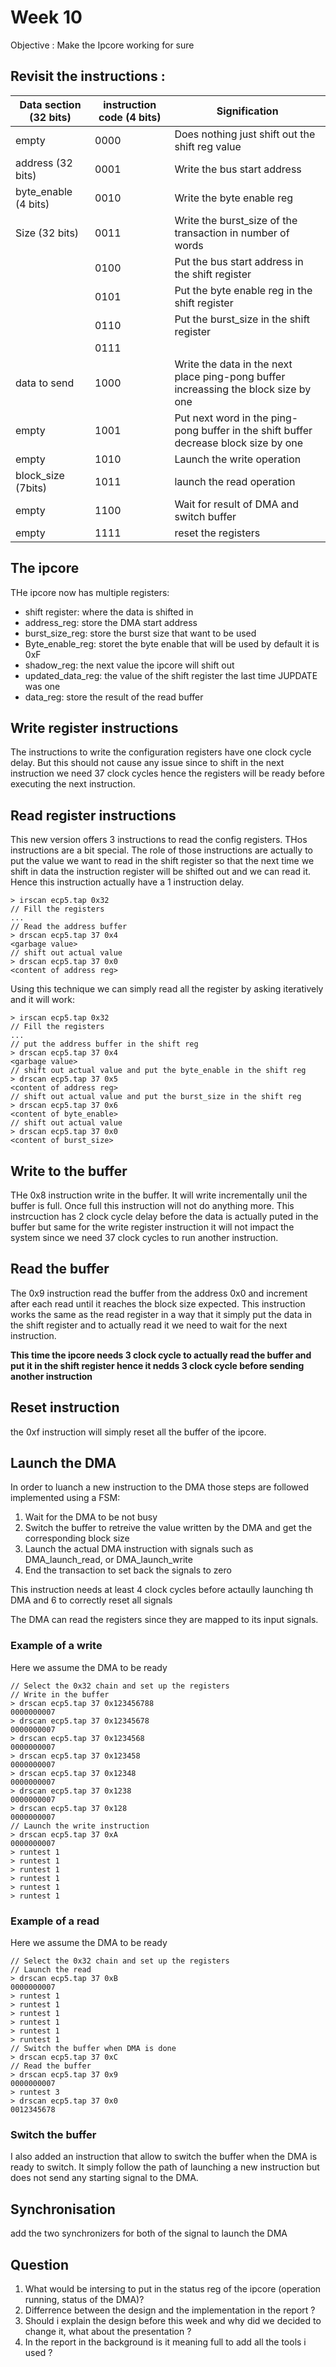 # Week 10 

Objective : Make the Ipcore working for sure

## Revisit the instructions :

| Data section (32 bits) | instruction code (4 bits) | Signification |
| ---------------------- | ------------------------- | ------------- |
| empty | 0000 | Does nothing just shift out the shift reg value |
| address (32 bits) | 0001 | Write the bus start address |
| byte_enable (4 bits) | 0010 | Write the byte enable reg |
| Size (32 bits) | 0011 | Write the burst_size of the transaction in number of words |
| | 0100 | Put the bus start address in the shift register|
| | 0101 | Put the byte enable reg in the shift register|
| | 0110 | Put the burst_size in the shift register|
| | 0111 | |
| data to send | 1000 | Write the data in the next place ping-pong buffer increassing the block size by one |
| empty | 1001 | Put next word in the ping-pong buffer in the shift buffer decrease block size by one | 
| empty | 1010 | Launch the write operation |
| block_size (7bits) | 1011 | launch the read operation |
| empty | 1100 | Wait for result of DMA and switch buffer |
| empty | 1111 | reset the registers |

## The ipcore 

THe ipcore now has multiple registers:

- shift register: where the data is shifted in 
- address_reg: store the DMA start address
- burst_size_reg: store the burst size that want to be used
- Byte_enable_reg: storet the byte enable that will be used by default it is 0xF
- shadow_reg: the next value the ipcore will shift out
- updated_data_reg: the value of the shift register the last time JUPDATE was one
- data_reg: store the result of the read buffer

## Write register instructions

The instructions to write the configuration registers have one clock cycle delay. But this should not cause any issue since to shift in the next instruction we need 37 clock cycles hence the registers will be ready before executing the next instruction.

## Read register instructions

This new version offers 3 instructions to read the config registers. THos instructions are a bit special. The role of those instructions are actually to put the value we want to read in the shift register so that the next time we shift in data the instruction register will be shifted out and we can read it. Hence this instruction actually have a 1 instruction delay.

```shell
> irscan ecp5.tap 0x32
// Fill the registers
...
// Read the address buffer
> drscan ecp5.tap 37 0x4
<garbage value>
// shift out actual value
> drscan ecp5.tap 37 0x0
<content of address reg>
```

Using this technique we can simply read all the register by asking iteratively and it will work:

```shell
> irscan ecp5.tap 0x32
// Fill the registers
...
// put the address buffer in the shift reg
> drscan ecp5.tap 37 0x4
<garbage value>
// shift out actual value and put the byte_enable in the shift reg
> drscan ecp5.tap 37 0x5
<content of address reg>
// shift out actual value and put the burst_size in the shift reg
> drscan ecp5.tap 37 0x6
<content of byte_enable>
// shift out actual value 
> drscan ecp5.tap 37 0x0
<content of burst_size>
```

## Write to the buffer

THe 0x8 instruction write in the buffer. It will write incrementally unil the buffer is full. Once full this instruction will not do anything more. This instrcuction has 2 clock cycle delay before the data is actually puted in the buffer but same for the write register instruction it will not impact the system since we need 37 clock cycles to run another instruction.

## Read the buffer

The 0x9 instruction read the buffer from the address 0x0 and increment after each read until it reaches the block size expected. This instruction works the same as the read register in a way that it simply put the data in the shift register and to actually read it we need to wait for the next instruction.

**This time the ipcore needs 3 clock cycle to actually read the buffer and put it in the shift register hence it nedds 3 clock cycle before sending another instruction**


## Reset instruction

the 0xf instruction will simply reset all the buffer of the ipcore.

## Launch the DMA

In order to luanch a new instruction to the DMA those steps are followed implemented using a FSM:

1. Wait for the DMA to be not busy
2. Switch the buffer to retreive the value written by the DMA and get the corresponding block size
3. Launch the actual DMA instruction with signals such as DMA_launch_read, or DMA_launch_write
4. End the transaction to set back the signals to zero 

This instruction needs at least 4 clock cycles before actaully launching th DMA and 6 to correctly reset all signals

The DMA can read the registers since they are mapped to its input signals.

### Example of a write

Here we assume the DMA to be ready

```shell
// Select the 0x32 chain and set up the registers 
// Write in the buffer
> drscan ecp5.tap 37 0x123456788
0000000007
> drscan ecp5.tap 37 0x12345678 
0000000007
> drscan ecp5.tap 37 0x1234568  
0000000007
> drscan ecp5.tap 37 0x123458 
0000000007
> drscan ecp5.tap 37 0x12348 
0000000007
> drscan ecp5.tap 37 0x1238 
0000000007
> drscan ecp5.tap 37 0x128 
0000000007
// Launch the write instruction 
> drscan ecp5.tap 37 0xA     
0000000007
> runtest 1
> runtest 1
> runtest 1
> runtest 1
> runtest 1
> runtest 1
```

### Example of a read

Here we assume the DMA to be ready

```shell 
// Select the 0x32 chain and set up the registers
// Launch the read
> drscan ecp5.tap 37 0xB
0000000007
> runtest 1
> runtest 1
> runtest 1
> runtest 1
> runtest 1
> runtest 1
// Switch the buffer when DMA is done
> drscan ecp5.tap 37 0xC
// Read the buffer
> drscan ecp5.tap 37 0x9
0000000007
> runtest 3
> drscan ecp5.tap 37 0x0
0012345678
```

### Switch the buffer 
 
I also added an instruction that allow to switch the buffer when the DMA is ready to switch. It simply follow the path of launching a new instruction but does not send any starting signal to the DMA.

## Synchronisation

add the two synchronizers for both of the signal to launch the DMA

## Question 

1. What would be intersing to put in the status reg of the ipcore (operation running, status of the DMA)?
2. Differrence between the design and the implementation in the report ?
3. Should i explain the design before this week and why did we decided to change it, what about the presentation ?
4. In the report in the background is it meaning full to add all the tools i used ? 
